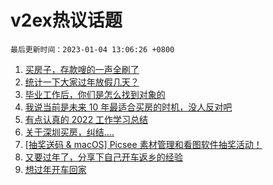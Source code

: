# v2ex热议话题

`最后更新时间：2023-01-04 13:06:26 +0800`

1. [买房子，存款嗖的一声全刷了](https://www.v2ex.com/t/906339)
1. [统计一下大家过年放假几天？](https://www.v2ex.com/t/906396)
1. [毕业工作后，你们是怎么找到对象的](https://www.v2ex.com/t/906268)
1. [我说当前是未来 10 年最适合买房的时机，没人反对吧](https://www.v2ex.com/t/906426)
1. [有点认真的 2022 工作学习总结](https://www.v2ex.com/t/906269)
1. [关于深圳买房，纠结....](https://www.v2ex.com/t/906430)
1. [[抽奖送码 & macOS] Picsee 素材管理和看图软件抽奖活动！](https://www.v2ex.com/t/906419)
1. [又要过年了，分享下自己开车返乡的经验](https://www.v2ex.com/t/906310)
1. [想过年开车回家](https://www.v2ex.com/t/906266)


